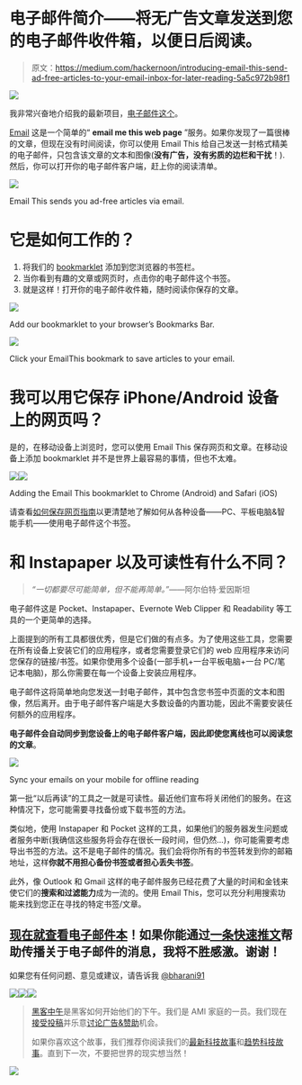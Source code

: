 # 电子邮件简介——将无广告文章发送到您的电子邮件收件箱，以便日后阅读。

> 原文：<https://medium.com/hackernoon/introducing-email-this-send-ad-free-articles-to-your-email-inbox-for-later-reading-5a5c972b98f1>

![](img/f8c882eaa41fa6f48cbb7a0fca911e16.png)

我非常兴奋地介绍我的最新项目，[电子邮件这个](https://www.emailthis.me)。

[Email](https://hackernoon.com/tagged/email) 这是一个简单的“ **email me this web page** ”服务。如果你发现了一篇很棒的文章，但现在没有时间阅读，你可以使用 Email This 给自己发送一封格式精美的电子邮件，只包含该文章的文本和图像(**没有广告，没有劣质的边栏和干扰**！).然后，你可以打开你的电子邮件客户端，赶上你的阅读清单。

[![](img/ce04d4a2bf3e5e985a692ce4085debe8.png)](https://www.emailthis.me)

Email This sends you ad-free articles via email.

# 它是如何工作的？

1.  将我们的 [bookmarklet](https://hackernoon.com/tagged/bookmarklet) 添加到您浏览器的书签栏。
2.  当你看到有趣的文章或网页时，点击你的电子邮件这个书签。
3.  就是这样！打开你的电子邮件收件箱，随时阅读你保存的文章。

![](img/cf4668e25442dca42c4349661febbdec.png)

Add our bookmarklet to your browser’s Bookmarks Bar.

![](img/a570ae47992ec55cfdf167110396b1be.png)

Click your EmailThis bookmark to save articles to your email.

# 我可以用它保存 iPhone/Android 设备上的网页吗？

是的，在移动设备上浏览时，您可以使用 Email This 保存网页和文章。在移动设备上添加 bookmarklet 并不是世界上最容易的事情，但也不太难。

[![](img/28b63591f2aa112628eca6a7090c6b9a.png)](https://www.emailthis.me/web-page-to-email/how-to-save)[![](img/65c3db39e801371b69196e227f4634fe.png)](https://www.emailthis.me/web-page-to-email/how-to-save)

Adding the Email This bookmarklet to Chrome (Android) and Safari (iOS)

请查看[如何保存网页指南](https://www.emailthis.me/web-page-to-email/how-to-save)以更清楚地了解如何从各种设备——PC、平板电脑&智能手机——使用电子邮件这个书签。

# 和 Instapaper 以及可读性有什么不同？

> *“一切都要尽可能简单，但不能再简单。”*——阿尔伯特·爱因斯坦

电子邮件这是 Pocket、Instapaper、Evernote Web Clipper 和 Readability 等工具的一个更简单的选择。

上面提到的所有工具都很优秀，但是它们做的有点多。为了使用这些工具，您需要在所有设备上安装它们的应用程序，或者您需要登录它们的 web 应用程序来访问您保存的链接/书签。如果你使用多个设备(一部手机+一台平板电脑+一台 PC/笔记本电脑)，那么你需要在每一个设备上安装应用程序。

电子邮件这将简单地向您发送一封电子邮件，其中包含您书签中页面的文本和图像，然后离开。由于电子邮件客户端是大多数设备的内置功能，因此不需要安装任何额外的应用程序。

**电子邮件会自动同步到您设备上的电子邮件客户端，因此即使您离线也可以阅读您的文章**。

![](img/234786b2d257fc6201de77a88325cef7.png)

Sync your emails on your mobile for offline reading

第一批“以后再读”的工具之一就是可读性。最近他们宣布将关闭他们的服务。在这种情况下，您可能需要寻找备份或下载书签的方法。

类似地，使用 Instapaper 和 Pocket 这样的工具，如果他们的服务器发生问题或者服务中断(我确信这些服务将会存在很长一段时间，但仍然…)，你可能需要考虑导出书签的方法。这不是电子邮件的情况。我们会将你所有的书签转发到你的邮箱地址，这样**你就不用担心备份书签或者担心丢失书签**。

此外，像 Outlook 和 Gmail 这样的电子邮件服务已经花费了大量的时间和金钱来使它们的**搜索和过滤能力**成为一流的。使用 Email This，您可以充分利用搜索功能来找到您正在寻找的特定书签/文章。

## [现在就查看电子邮件本](https://www.emailthis.me)！如果你能通过[一条快速推文](https://twitter.com/home?status=Found%20a%20great%20article%20but%20don%27t%20have%20time%20to%20read%20it%20now?%20Remove%20clutter%20from%20it%20and%20email%20it%20to%20yourself.%20Check%20out%20https%3A//www.emailthis.me)帮助传播关于电子邮件的消息，我将不胜感激。谢谢！

如果您有任何问题、意见或建议，请告诉我 [@bharani91](https://twitter.com/bharani91)

[![](img/50ef4044ecd4e250b5d50f368b775d38.png)](http://bit.ly/HackernoonFB)[![](img/979d9a46439d5aebbdcdca574e21dc81.png)](https://goo.gl/k7XYbx)[![](img/2930ba6bd2c12218fdbbf7e02c8746ff.png)](https://goo.gl/4ofytp)

> [黑客中午](http://bit.ly/Hackernoon)是黑客如何开始他们的下午。我们是 AMI 家庭的一员。我们现在[接受投稿](http://bit.ly/hackernoonsubmission)并乐意[讨论广告&赞助](mailto:partners@amipublications.com)机会。
> 
> 如果你喜欢这个故事，我们推荐你阅读我们的[最新科技故事](http://bit.ly/hackernoonlatestt)和[趋势科技故事](https://hackernoon.com/trending)。直到下一次，不要把世界的现实想当然！

![](img/be0ca55ba73a573dce11effb2ee80d56.png)